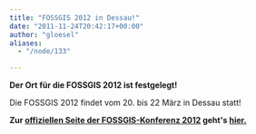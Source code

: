 ```yaml
---
title: "FOSSGIS 2012 in Dessau!"
date: "2011-11-24T20:42:17+00:00"
author: "gloesel"
aliases:
  - "/node/133"

---
```


<p><strong>Der Ort für die FOSSGIS 2012 ist festgelegt!</strong></p>
<p>Die FOSSGIS 2012 findet vom 20. bis 22 März in Dessau statt!</p>
<p><strong>Zur <a href="http://www.fossgis.de/konferenz/2012/">offiziellen Seite der FOSSGIS-Konferenz 2012</a> geht&#39;s <a href="http://www.fossgis.de/konferenz/2012/">hier.</a></strong></p>

